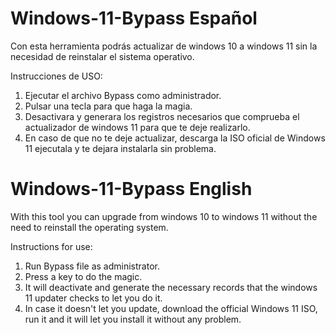 # Windows-11-Bypass Español
Con esta herramienta podrás actualizar de windows 10 a windows 11 sin la necesidad de reinstalar el sistema operativo.

Instrucciones de USO:

1. Ejecutar el archivo Bypass como administrador.
2. Pulsar una tecla para que haga la magia.
3. Desactivara y generara los registros necesarios que comprueba el actualizador de windows 11 para que te deje realizarlo.
4. En caso de que no te deje actualizar, descarga la ISO oficial de Windows 11 ejecutala y te dejara instalarla sin problema.

# Windows-11-Bypass English
With this tool you can upgrade from windows 10 to windows 11 without the need to reinstall the operating system.

Instructions for use:

1. Run Bypass file as administrator.
2. Press a key to do the magic.
3. It will deactivate and generate the necessary records that the windows 11 updater checks to let you do it.
4. In case it doesn't let you update, download the official Windows 11 ISO, run it and it will let you install it without any problem.
